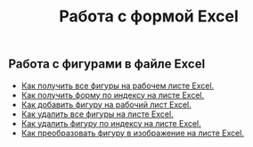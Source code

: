 ﻿---
title: Работа с формой Excel
second_title: Documen
linktitle: Форма
type: docs
url: /ru/shapes/
aliases: [/working-with-shapes/,/working-with-images/]
keywords: Working with shape on an Excel workshee
description: Как работать с фигурами на листе Excel. SDK поддерживает различные языки разработки, включая Android, C#, Go, Java, NodeJS, Perl, PHP, Python, Ruby и Swift.
weight: 100
kwords: Excel, Office Облако, REST API, Электронная таблица, PDF, CSV, Json, Markdown, Работа с формой на листе Excel
---
## Работа с фигурами в файле Excel

- [Как получить все фигуры на рабочем листе Excel.](/cells/ru/shapes/get-all/)
- [Как получить форму по индексу на листе Excel.](/cells/ru/shapes/get/)
- [Как добавить фигуру на рабочий лист Excel.](/cells/ru/shapes/add/)
- [Как удалить все фигуры на листе Excel.](/cells/ru/shapes/clear/)
- [Как удалить фигуру по индексу на листе Excel.](/cells/ru/shapes/delete/)
- [Как преобразовать фигуру в изображение на листе Excel.](/cells/ru/shapes/conversion/)

